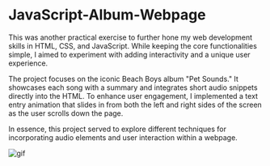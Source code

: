 # JavaScript-Album-Webpage

This was another practical exercise to further hone my web development skills in HTML, CSS, and JavaScript. While keeping the core functionalities simple, I aimed to experiment with adding interactivity and a unique user experience.

The project focuses on the iconic Beach Boys album "Pet Sounds." It showcases each song with a summary and integrates short audio snippets directly into the HTML.  To enhance user engagement, I implemented a text entry animation that slides in from both the left and right sides of the screen as the user scrolls down the page.

In essence, this project served to explore different techniques for incorporating audio elements and user interaction within a webpage.

![gif](/pet-sounds.gif)